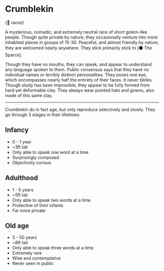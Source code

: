# Crumblekin

{🧑 races}

A mysterious, nomadic, and extremely neutral race of short golem-like people. Though quite private by nature, they occasionally venture into more inhabited places in groups of 15-30. Peaceful, and almost friendly by nature, they are welcomed nearly anywhere. They stick primarily stick to [⚫ The Sparce].

Though they have no mouths, they can speak, and appear to understand any language spoken to them. Public consensus says that they have no individual names or terribly distinct personalities. They poses one eye, which encompasses nearly half the entirety of their faces. It never blinks. Though study has been impossible, they appear to be fully formed from hard yet deformable clay. They always wear pointed hats and gowns, also made of this same clay.

---

Crumblekin do in fact age, but only reproduce selectively and slowly. They go through 3 stages in their lifetimes:

## **Infancy**
- 0 - 1 year
- ~3ft tall
- Only able to speak one word at a time
- Surprisingly composed
- Objectively curious

## **Adulthood**
- 1 - 5 years
- ~5ft tall
- Only able to speak two words at a time
- Protective of their infants
- Far more private

## **Old age**
- 5 - 50 years
- ~8ft tall
- Only able to speak three words at a time
- Extremely rare
- Wise and contemplative
- Never seen in public
